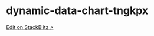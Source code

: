 # dynamic-data-chart-tngkpx

[Edit on StackBlitz ⚡️](https://stackblitz.com/edit/dynamic-data-chart-tngkpx)